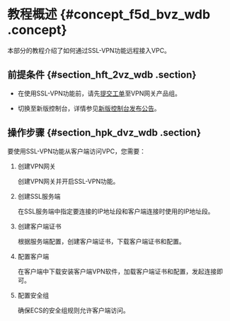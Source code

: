 # 教程概述 {#concept_f5d_bvz_wdb .concept}

本部分的教程介绍了如何通过SSL-VPN功能远程接入VPC。

## 前提条件 {#section_hft_2vz_wdb .section}

-   在使用SSL-VPN功能前，请先[提交工单](https://workorder.console.aliyun.com/console.htm#/ticket/add?productCode=vpn&commonQuestionId=973&isSmart=true)至VPN网关产品组。

-   切换至新版控制台，详情参见[新版控制台发布公告](https://help.aliyun.com/document_detail/66191.html)。


## 操作步骤 {#section_hpk_dvz_wdb .section}

要使用SSL-VPN功能从客户端访问VPC，您需要：

1.  创建VPN网关

    创建VPN网关并开启SSL-VPN功能。

2.  创建SSL服务端

    在SSL服务端中指定要连接的IP地址段和客户端连接时使用的IP地址段。

3.  创建客户端证书

    根据服务端配置，创建客户端证书，下载客户端证书和配置。

4.  配置客户端

    在客户端中下载安装客户端VPN软件，加载客户端证书和配置，发起连接即可。

5.  配置安全组

    确保ECS的安全组规则允许客户端访问。


